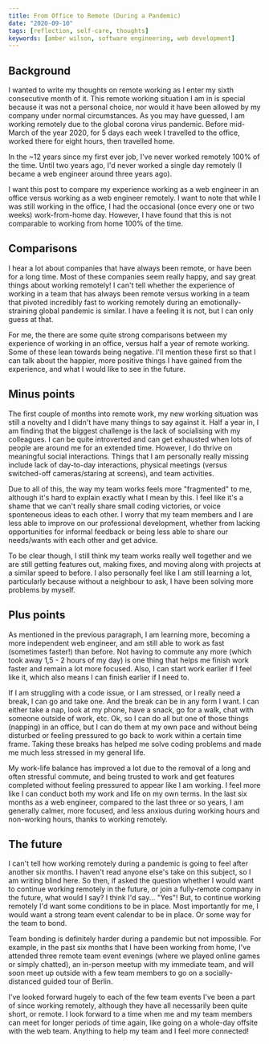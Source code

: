 ```yaml
---
title: From Office to Remote (During a Pandemic)
date: "2020-09-10"
tags: [reflection, self-care, thoughts]
keywords: [amber wilson, software engineering, web development]
---
```


## Background

<!-- end -->
I wanted to write my thoughts on remote working as I enter my sixth consecutive month of it. This remote working situation I am in is special because it was not a personal choice, nor would it have been allowed by my company under normal circumstances. As you may have guessed, I am working remotely due to the global corona virus pandemic. Before mid-March of the year 2020, for 5 days each week I travelled to the office, worked there for eight hours, then travelled home. 


In the ~12 years since my first ever job, I've never worked remotely 100% of the time. Until two years ago, I'd never worked a single day remotely (I became a web engineer around three years ago). 

I want this post to compare my experience working as a web engineer in an office versus working as a web engineer remotely. I want to note that while I was still working in the office, I had the occasional (once every one or two weeks) work-from-home day. However, I have found that this is not comparable to working from home 100% of the time.

## Comparisons

I hear a lot about companies that have always been remote, or have been for a long time. Most of these companies seem really happy, and say great things about working remotely! I can't tell whether the experience of working in a team that has always been remote versus working in a team that pivoted incredibly fast to working remotely during an emotionally-straining global pandemic is similar. I have a feeling it is not, but I can only guess at that.

For me, the there are some quite strong comparisons between my experience of working in an office, versus half a year of remote working. Some of these lean towards being negative. I'll mention these first so that I can talk about the happier, more positive things I have gained from the experience, and what I would like to see in the future.

## Minus points

The first couple of months into remote work, my new working situation was still a novelty and I didn't have many things to say against it. Half a year in, I am finding that the biggest challenge is the lack of socialising with my colleagues. I can be quite introverted and can get exhausted when lots of people are around me for an extended time. However, I do thrive on meaningful social interactions. Things that I am personally really missing include lack of day-to-day interactions, physical meetings (versus switched-off cameras/staring at screens), and team activities. 

Due to all of this, the way my team works feels more "fragmented" to me, although it's hard to explain exactly what I mean by this. I feel like it's a shame that we can't really share small coding victories, or voice sponteneous ideas to each other. I worry that my team members and I are less able to improve on our professional development, whether from lacking opportunities for informal feedback or being less able to share our needs/wants with each other and get advice.

To be clear though, I still think my team works really well together and we are still getting features out, making fixes, and moving along with projects at a similar speed to before. I also personally feel like I am still learning a lot, particularly because without a neighbour to ask, I have been solving more problems by myself.

## Plus points

As mentioned in the previous paragraph, I am learning more, becoming a more independent web engineer, and am still able to work as fast (sometimes faster!) than before. Not having to commute any more (which took away 1,5 - 2 hours of my day) is one thing that helps me finish work faster and remain a lot more focused. Also, I can start work earlier if I feel like it, which also means I can finish earlier if I need to. 

If I am struggling with a code issue, or I am stressed, or I really need a break, I can go and take one. And the break can be in any form I want. I can either take a nap, look at my phone, have a snack, go for a walk, chat with someone outside of work, etc. Ok, so I can do all but one of those things (napping) in an office, but I can do them at my own pace and without being disturbed or feeling pressured to go back to work within a certain time frame. Taking these breaks has helped me solve coding problems and made me much less stressed in my general life.

My work-life balance has improved a lot due to the removal of a long and often stressful commute, and being trusted to work and get features completed without feeling pressured to appear like I am working. I feel more like I can conduct both my work and life on my own terms. In the last six months as a web engineer, compared to the last three or so years, I am generally calmer, more focused, and less anxious during working hours and non-working hours, thanks to working remotely.

## The future 

I can't tell how working remotely during a pandemic is going to feel after another six months. I haven't read anyone else's take on this subject, so I am writing blind here. So then, if asked the question whether I would want to continue working remotely in the future, or join a fully-remote company in the future, what would I say? I think I'd say... "Yes"! But, to continue working remotely I'd want some conditions to be in place. Most importantly for me, I would want a strong team event calendar to be in place. Or some way for the team to bond.

 Team bonding is definitely harder during a pandemic but not impossible. For example, in the past six months that I have been working from home, I've attended three remote team event evenings (where we played online games or simply chatted), an in-person meetup with my immediate team, and will soon meet up outside with a few team members to go on a socially-distanced guided tour of Berlin. 

I've looked forward hugely to each of the few team events I've been a part of since working remotely, although they have all necessarily been quite short, or remote. I look forward to a time when me and my team members can meet for longer periods of time again, like going on a whole-day offsite with the web team. Anything to help my team and I feel more connected!